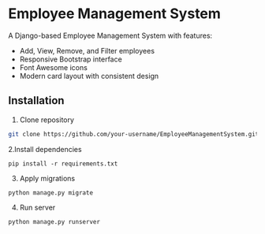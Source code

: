 # Employee Management System

A Django-based Employee Management System with features:
- Add, View, Remove, and Filter employees
- Responsive Bootstrap interface
- Font Awesome icons
- Modern card layout with consistent design

## Installation
1. Clone repository
```bash
git clone https://github.com/your-username/EmployeeManagementSystem.git
```
2.Install dependencies
```
pip install -r requirements.txt
```
3. Apply migrations
```
python manage.py migrate
```
4. Run server
```
python manage.py runserver
```
